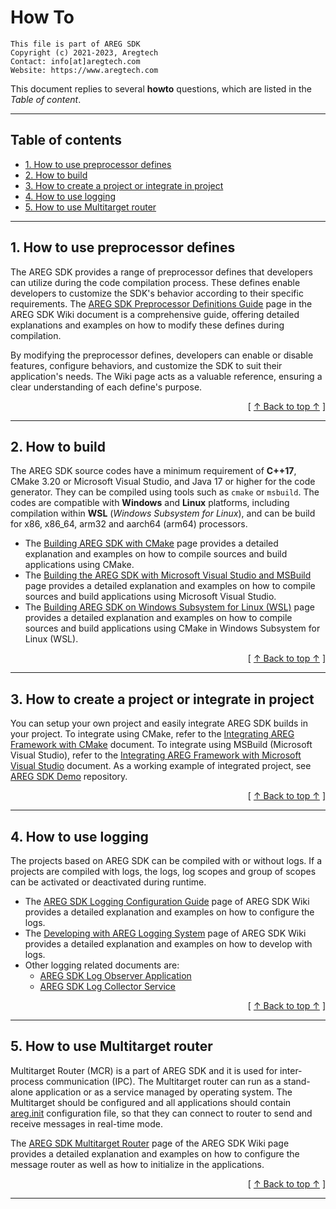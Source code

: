 ﻿
# How To
```
This file is part of AREG SDK
Copyright (c) 2021-2023, Aregtech
Contact: info[at]aregtech.com
Website: https://www.aregtech.com
```

This document replies to several **howto** questions, which are listed in the _Table of content_.

---

## Table of contents

- [1. How to use preprocessor defines](#1-how-to-use-preprocessor-defines)
- [2. How to build](#2-how-to-build)
- [3. How to create a project or integrate in project](#3-how-to-create-a-project-or-integrate-in-project)
- [4. How to use logging](#4-how-to-use-logging)
- [5. How to use Multitarget router](#5-how-to-use-Multitarget-router)

---

## 1. How to use preprocessor defines

The AREG SDK provides a range of preprocessor defines that developers can utilize during the code compilation process. These defines enable developers to customize the SDK's behavior according to their specific requirements. The [AREG SDK Preprocessor Definitions Guide](./wiki/02e-preprocessor-definitions.md) page in the AREG SDK Wiki document is a comprehensive guide, offering detailed explanations and examples on how to modify these defines during compilation.

By modifying the preprocessor defines, developers can enable or disable features, configure behaviors, and customize the SDK to suit their application's needs. The Wiki page acts as a valuable reference, ensuring a clear understanding of each define's purpose.

<div align="right">[ <a href="#table-of-contents">↑ Back to top ↑</a> ]</div>

---

## 2. How to build

The AREG SDK source codes have a minimum requirement of **C++17**, CMake 3.20 or Microsoft Visual Studio, and Java 17 or higher for the code generator. They can be compiled using tools such as `cmake` or `msbuild`. The codes are compatible with **Windows** and **Linux** platforms, including compilation within **WSL** (_Windows Subsystem for Linux_), and can be build for x86, x86_64, arm32 and aarch64 (arm64) processors.

- The [Building AREG SDK with CMake](./wiki/01b-cmake-build.md) page provides a detailed explanation and examples on how to compile sources and build applications using CMake.
- The [Building the AREG SDK with Microsoft Visual Studio and MSBuild](./wiki/01c-msvc-build.md) page provides a detailed explanation and examples on how to compile sources and build applications using Microsoft Visual Studio.
- The [Building AREG SDK on Windows Subsystem for Linux (WSL)](./wiki/01d-wsl-build.md) page provides a detailed explanation and examples on how to compile sources and build applications using CMake in Windows Subsystem for Linux (WSL).

<div align="right">[ <a href="#table-of-contents">↑ Back to top ↑</a> ]</div>

---

## 3. How to create a project or integrate in project

You can setup your own project and easily integrate AREG SDK builds in your project. To integrate using CMake, refer to the [Integrating AREG Framework with CMake](./../docs/wiki/02c-cmake-integrate.md) document. To integrate using MSBuild (Microsoft Visual Studio), refer to the [Integrating AREG Framework with Microsoft Visual Studio](./../docs/wiki/02d-msvc-integrate.md) document. As a working example of integrated project, see [AREG SDK Demo](https://github.com/aregtech/areg-sdk-demo) repository.

<div align="right">[ <a href="#table-of-contents">↑ Back to top ↑</a> ]</div>

---

## 4. How to use logging

The projects based on AREG SDK can be compiled with or without logs. If a projects are compiled with logs, the logs, log scopes and group of scopes can be activated or deactivated during runtime.

- The [AREG SDK Logging Configuration Guide](./wiki/04a-logging-config.md) page of AREG SDK Wiki provides a detailed explanation and examples on how to configure the logs.
- The [Developing with AREG Logging System](./wiki/04b-logging-develop.md) page of AREG SDK Wiki provides a detailed explanation and examples on how to develop with logs.
- Other logging related documents are:
  - [AREG SDK Log Observer Application](./wiki/04c-logobserver.md)
  - [AREG SDK Log Collector Service](./wiki/04d-logcollector.md)

<div align="right">[ <a href="#table-of-contents">↑ Back to top ↑</a> ]</div>

---

## 5. How to use Multitarget router

Multitarget Router (MCR) is a part of AREG SDK and it is used for inter-process communication (IPC). The Multitarget router can run as a stand-alone application or as a service managed by operating system. The Multitarget should be configured and all applications should contain [areg.init](./../framework/areg/resources/areg.init) configuration file, so that they can connect to router to send and receive messages in real-time mode.

The [AREG SDK Multitarget Router](./wiki/05a-mtrouter.md) page of the AREG SDK Wiki page provides a detailed explanation and examples on how to configure the message router as well as how to initialize in the applications.

<div align="right">[ <a href="#table-of-contents">↑ Back to top ↑</a> ]</div>

---
